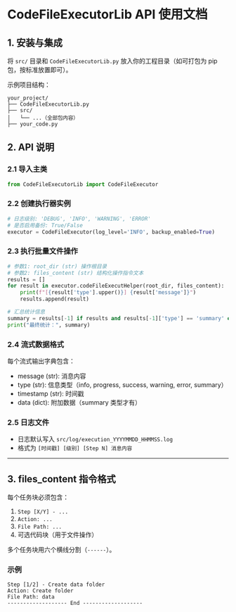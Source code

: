 # CodeFileExecutorLib API 使用文档

## 1. 安装与集成

将 `src/` 目录和 `CodeFileExecutorLib.py` 放入你的工程目录（如可打包为 pip 包，按标准放置即可）。

示例项目结构：

```
your_project/
├── CodeFileExecutorLib.py
├── src/
│   └── ...（全部包内容）
├── your_code.py
```

## 2. API 说明

### 2.1 导入主类

```python
from CodeFileExecutorLib import CodeFileExecutor
```

### 2.2 创建执行器实例

```python
# 日志级别: 'DEBUG', 'INFO', 'WARNING', 'ERROR'
# 是否启用备份: True/False
executor = CodeFileExecutor(log_level='INFO', backup_enabled=True)
```

### 2.3 执行批量文件操作

```python
# 参数1: root_dir (str) 操作根目录
# 参数2: files_content (str) 结构化操作指令文本
results = []
for result in executor.codeFileExecutHelper(root_dir, files_content):
    print(f"[{result['type'].upper()}] {result['message']}")
    results.append(result)

# 汇总统计信息
summary = results[-1] if results and results[-1]['type'] == 'summary' else None
print("最终统计：", summary)
```

### 2.4 流式数据格式

每个流式输出字典包含：
- message (str): 消息内容
- type (str): 信息类型（info, progress, success, warning, error, summary）
- timestamp (str): 时间戳
- data (dict): 附加数据（summary 类型才有）

### 2.5 日志文件

- 日志默认写入 `src/log/execution_YYYYMMDD_HHMMSS.log`
- 格式为 `[时间戳] [级别] [Step N] 消息内容`

---

## 3. files_content 指令格式

每个任务块必须包含：
1. `Step [X/Y] - ...`
2. `Action: ...`
3. `File Path: ...`
4. 可选代码块（用于文件操作）

多个任务块用六个横线分割（`------`）。

### 示例

```
Step [1/2] - Create data folder
Action: Create folder
File Path: data
------------------- End -------------------